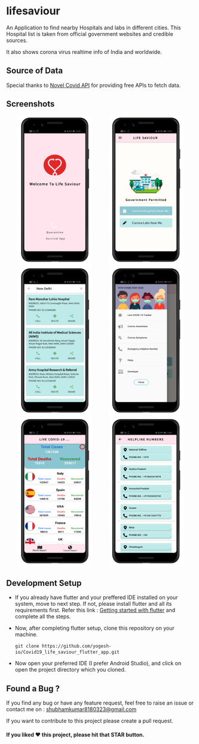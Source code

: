 # lifesaviour

An Application to find nearby Hospitals and labs in different cities. This Hospital list is taken from official government websites and credible sources.

It also shows corona virus realtime info of India and worldwide.


## Source of Data
Special thanks to [Novel Covid API](https://github.com/novelcovid/api) for providing free APIs to fetch data. 

## Screenshots
<p align="middle">
  <img src="App Screenshots/1.png" width="200" hspace="20" />
  <img src="App Screenshots/2.png" width="200" hspace="20" />
  <img src="App Screenshots/4.png" width="200" hspace="20" />
  <img src="App Screenshots/5.png" width="200" hspace="20" />
  <img src="App Screenshots/6.png" width="200" hspace="20" />
  <img src="App Screenshots/8.png" width="200" hspace="20" />
</p>

## Development Setup
- If you already have flutter and your preffered IDE installed on your system, move to next step. If not, please install flutter and all its requirements first. Refer this link : [Getting started with flutter](https://flutter.dev/docs/get-started/install) and complete all the steps.

- Now, after completing flutter setup, clone this repository on your machine.
    ```
    git clone https://github.com/yogesh-io/Covid19_life_saviour_flutter_app.git
    ```
- Now open your preferred IDE (I prefer Android Studio), and click on open the project directory which you cloned.

## Found a Bug ?
If you find any bug or have any feature request, feel free to raise an issue or contact me on : shubhamkumar8180323@gmail.com

If you want to contribute to this project please create a pull request.

#### If you liked ♥ this project, please hit that **STAR** button.
